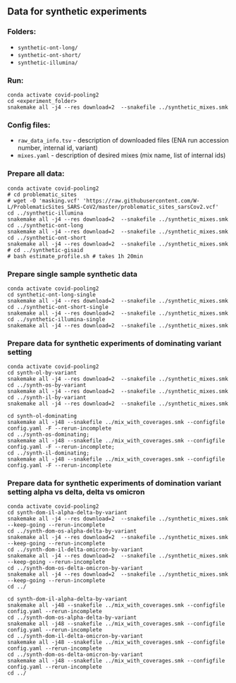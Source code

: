 ## Data for synthetic experiments

### Folders:

- `synthetic-ont-long/`
- `synthetic-ont-short/`
- `synthetic-illumina/`

### Run:
```shell
conda activate covid-pooling2
cd <experiment_folder>
snakemake all -j4 --res download=2  --snakefile ../synthetic_mixes.smk
```

### Config files:

- `raw_data_info.tsv` - description of downloaded files (ENA run accession number, internal id, variant)
- `mixes.yaml` - description of desired mixes (mix name, list of internal ids)

### Prepare all data:
```shell
conda activate covid-pooling2
# cd problematic_sites
# wget -O 'masking.vcf' 'https://raw.githubusercontent.com/W-L/ProblematicSites_SARS-CoV2/master/problematic_sites_sarsCov2.vcf'
cd ../synthetic-illumina
snakemake all -j4 --res download=2  --snakefile ../synthetic_mixes.smk
cd ../synthetic-ont-long
snakemake all -j4 --res download=2  --snakefile ../synthetic_mixes.smk
cd ../synthetic-ont-short
snakemake all -j4 --res download=2  --snakefile ../synthetic_mixes.smk
# cd ../synthetic-gisaid
# bash estimate_profile.sh # takes 1h 20min 
```

### Prepare single sample synthetic data
```shell
conda activate covid-pooling2
cd synthetic-ont-long-single
snakemake all -j4 --res download=2  --snakefile ../synthetic_mixes.smk
cd ../synthetic-ont-short-single
snakemake all -j4 --res download=2  --snakefile ../synthetic_mixes.smk
cd ../synthetic-illumina-single
snakemake all -j4 --res download=2  --snakefile ../synthetic_mixes.smk

```

### Prepare data for synthetic experiments of dominating variant setting
```shell
conda activate covid-pooling2
cd synth-ol-by-variant
snakemake all -j4 --res download=2  --snakefile ../synthetic_mixes.smk
cd ../synth-os-by-variant
snakemake all -j4 --res download=2  --snakefile ../synthetic_mixes.smk
cd ../synth-il-by-variant
snakemake all -j4 --res download=2  --snakefile ../synthetic_mixes.smk

cd synth-ol-dominating
snakemake all -j48 --snakefile ../mix_with_coverages.smk --configfile config.yaml -F --rerun-incomplete
cd ../synth-os-dominating;
snakemake all -j48 --snakefile ../mix_with_coverages.smk --configfile config.yaml -F --rerun-incomplete;
cd ../synth-il-dominating;
snakemake all -j48 --snakefile ../mix_with_coverages.smk --configfile config.yaml -F --rerun-incomplete

```

### Prepare data for synthetic experiments of domination variant setting alpha vs delta, delta vs omicron

```shell
conda activate covid-pooling2
cd synth-dom-il-alpha-delta-by-variant
snakemake all -j4 --res download=2  --snakefile ../synthetic_mixes.smk --keep-going --rerun-incomplete
cd ../synth-dom-os-alpha-delta-by-variant
snakemake all -j4 --res download=2  --snakefile ../synthetic_mixes.smk --keep-going --rerun-incomplete
cd ../synth-dom-il-delta-omicron-by-variant
snakemake all -j4 --res download=2  --snakefile ../synthetic_mixes.smk --keep-going --rerun-incomplete
cd ../synth-dom-os-delta-omicron-by-variant
snakemake all -j4 --res download=2  --snakefile ../synthetic_mixes.smk --keep-going --rerun-incomplete
cd ../

cd synth-dom-il-alpha-delta-by-variant
snakemake all -j48 --snakefile ../mix_with_coverages.smk --configfile config.yaml --rerun-incomplete
cd ../synth-dom-os-alpha-delta-by-variant
snakemake all -j48 --snakefile ../mix_with_coverages.smk --configfile config.yaml --rerun-incomplete
cd ../synth-dom-il-delta-omicron-by-variant
snakemake all -j48 --snakefile ../mix_with_coverages.smk --configfile config.yaml --rerun-incomplete
cd ../synth-dom-os-delta-omicron-by-variant
snakemake all -j48 --snakefile ../mix_with_coverages.smk --configfile config.yaml --rerun-incomplete
cd ../



```